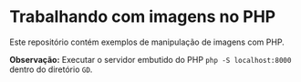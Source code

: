 # Trabalhando com imagens no PHP

Este repositório contém exemplos de manipulação de imagens com PHP.

__Observação:__ Executar o servidor embutido do PHP `php -S localhost:8000` dentro do diretório `GD`.
